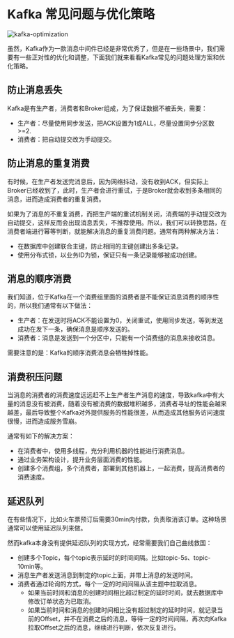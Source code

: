 # Kafka 常见问题与优化策略

![kafka-optimization](../images/kafka-optimization.png)

虽然，Kafka作为一款消息中间件已经是非常优秀了，但是在一些场景中，我们需要有一些正对性的优化和调整，下面我们就来看看Kafka常见的问题处理方案和优化策略。

## 防止消息丢失

Kafka是有生产者，消费者和Broker组成，为了保证数据不被丢失，需要：
* 生产者：尽量使用同步发送，把ACK设置为1或ALL，尽量设置同步分区数>=2.
* 消费者：把自动提交改为手动提交。

## 防止消息的重复消费

有时候，在生产者发送完消息后，因为网络抖动，没有收到ACK，但实际上Broker已经收到了，此时，生产者会进行重试，于是Broker就会收到多条相同的消息，进而造成消费者的重复消费。

如果为了消息的不重复消费，而把生产端的重试机制关闭，消费端的手动提交改为自动提交，这样反而会出现消息丢失，不推荐使用。所以，我们可以转换思路，在消费者端进行幂等判断，就能解决消息的重复消费问题。通常有两种解决方法：

* 在数据库中创建联合主键，防止相同的主键创建出多条记录。
* 使用分布式锁，以业务ID为锁，保证只有一条记录能够被成功创建。

## 消息的顺序消费

我们知道，位于Kafka在一个消费组里面的消费者是不能保证消息消费的顺序性的，所以我们通常有以下做法：

* 生产者：在发送时将ACK不能设置为0，关闭重试，使用同步发送，等到发送成功在发下一条，确保消息是顺序发送的。
* 消费者：消息是发送到一个分区中，只能有一个消费组的消息来接收消息。

需要注意的是：Kafka的顺序消费消息会牺牲掉性能。

## 消费积压问题

当消息的消费者的消费速度远远赶不上生产者生产消息的速度，导致kafka中有大量的消息没有被消费，随着没有被消费的数据堆积越多，消费者寻址的性能会越来越差，最后导致整个Kafka对外提供服务的性能很差，从而造成其他服务访问速度很慢，进而造成服务雪崩。

通常有如下的解决方案：

* 在消费者中，使用多线程，充分利用机器的性能进行消费消息。
* 通过业务架构设计，提升业务层面消费的性能。
* 创建多个消费组，多个消费者，部署到其他机器上，一起消费，提高消费者的消费速度。

## 延迟队列

在有些情况下，比如火车票预订后需要30min内付款，负责取消该订单。这种场景通常可以使用延迟队列来做。

然而kafka本身没有提供延迟队列的实现方式，经常需要我们自己曲线救国：
* 创建多个Topic，每个topic表示延时的时间间隔。比如topic-5s、topic-10min等。
* 消息生产者发送消息到制定的topic上面，并带上消息的发送时间。
* 消费者通过轮询的方式，每个一定的时间间隔从该主题中拉取消息。
  * 如果当前时间和消息的创建时间相比超过制定的延时时间，就去数据库中修改订单状态为已取消。
  * 如果当前时间和消息的创建时间相比没有超过制定的延时时间，就记录当前的Offset，并不在消费之后的消息，等待一定的时间间隔，再次向Kafka拉取Offset之后的消息，继续进行判断，依次反复进行。


